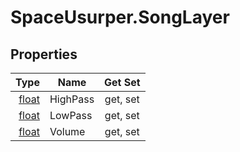 # SpaceUsurper.SongLayer
## Properties
| Type | Name | Get Set |
| ---: | ---- | :-----: |
| [float](https://docs.microsoft.com/en-us/dotnet/api/system.single?view=netframework-4.5) | HighPass | get, set |
| [float](https://docs.microsoft.com/en-us/dotnet/api/system.single?view=netframework-4.5) | LowPass | get, set |
| [float](https://docs.microsoft.com/en-us/dotnet/api/system.single?view=netframework-4.5) | Volume | get, set |
